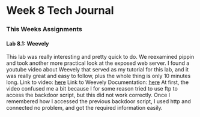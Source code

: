 # Week 8 Tech Journal



### This Weeks Assignments


#### Lab 8.1: Weevely
This lab was really interesting and pretty quick to do. We reexamined pippin and took another more practical look at the exposed web server. I found a youtube video about Weevely that served as my tutorial for this lab, and it was really great and easy to follow, plus the whole thing is only 10 minutes long.
Link to video: [here](https://www.youtube.com/watch?v=Ig-HS6kxz4Q)
Link to Weevely Documentation: [here](https://github.com/Eckmatt/SEC335/blob/main/week8/weevelydocumentation.md)
At first, the video confused me a bit because I for some reason tried to use ftp to access the backdoor script, but this did not work correctly. Once I remembered how I accessed the previous backdoor script, I used http and connected no problem, and got the required information easily.
